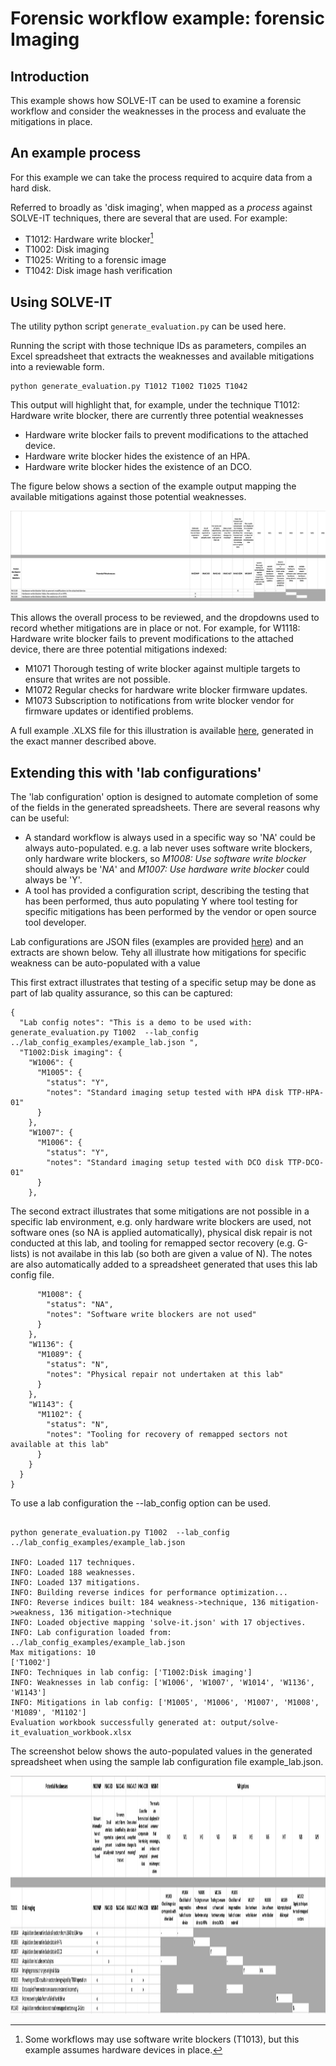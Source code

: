 # Forensic workflow example: forensic Imaging

## Introduction
This example shows how SOLVE-IT can be used to examine a forensic workflow and consider the weaknesses in the process and evaluate the mitigations in place.

## An example process

For this example we can take the process required to acquire data from a hard disk. 

Referred to broadly as 'disk imaging', 
when mapped as a *process* against SOLVE-IT techniques, 
there are several that are used. For example:

* T1012: Hardware write blocker[^1]
* T1002: Disk imaging
* T1025: Writing to a forensic image
* T1042: Disk image hash verification

[^1]: Some workflows may use software write blockers (T1013), but this example assumes hardware devices in place.

## Using SOLVE-IT

The utility python script `generate_evaluation.py` can be used here.

Running the script with those technique IDs as parameters, compiles an Excel spreadsheet that extracts the weaknesses and available mitigations into a reviewable form.

```
python generate_evaluation.py T1012 T1002 T1025 T1042
```


This output will highlight that, for example, under the technique T1012: Hardware write blocker, there are currently three potential weaknesses

* Hardware write blocker fails to prevent modifications to the attached device.
* Hardware write blocker hides the existence of an HPA.
* Hardware write blocker hides the existence of an DCO.

The figure below shows a section of the example output mapping the available mitigations against those potential weaknesses.

![eval_example_imaging_write_blockers.png](eval_example_imaging_write_blockers.png)

This allows the overall process to be reviewed, and the dropdowns used to record whether mitigations are in place or not. For example, for W1118: Hardware write blocker fails to prevent modifications to the attached device, there are three potential mitigations indexed:

* M1071 Thorough testing of write blocker against multiple targets to ensure that writes are not possible.
* M1072 Regular checks for hardware write blocker firmware updates.
* M1073 Subscription to notifications from write blocker vendor for firmware updates or identified problems.

A full example .XLXS file for this illustration is available [here](case_evaluation-imaging-example.xlsx), generated in the exact manner described above. 

## Extending this with 'lab configurations'

The 'lab configuration' option is designed to automate completion of some of the fields in the generated spreadsheets. There are several reasons why can be useful:

* A standard workflow is always used in a specific way so 'NA' could be always auto-populated. e.g. a lab never uses software write blockers, only hardware write blockers, so _M1008: Use software write blocker_ should always be '_NA_' and _M1007: Use hardware write blocker_ could always be 'Y'.
* A tool has provided a configuration script, describing the testing that has been performed, thus auto populating Y where tool testing for specific mitigations has been performed by the vendor or open source tool developer.

Lab configurations are JSON files (examples are provided [here](https://github.com/SOLVE-IT-DF/solve-it/tree/main/lab_config_examples)) and an extracts are shown below. Tehy all illustrate how mitigations for specific weakness can be auto-populated with a value


This first extract illustrates that testing of a specific setup may be done as part of lab quality assurance, so this can be captured: 

```
{
  "Lab config notes": "This is a demo to be used with: generate_evaluation.py T1002  --lab_config ../lab_config_examples/example_lab.json ",
  "T1002:Disk imaging": {
    "W1006": {
      "M1005": {
        "status": "Y",
        "notes": "Standard imaging setup tested with HPA disk TTP-HPA-01"
      }
    },
    "W1007": {
      "M1006": {
        "status": "Y",
        "notes": "Standard imaging setup tested with DCO disk TTP-DCO-01"
      }
    },

```


The second extract illustrates that some mitigations are not possible in a specific lab environment, e.g. only hardware write blockers are used, not software ones (so NA is applied automatically),  physical disk repair is not conducted at this lab, and tooling for remapped sector recovery (e.g. G-lists) is not availabe in this lab (so both are given a value of N). The notes are also automatically added to a spreadsheet generated that uses this lab config file.  

```
      "M1008": {
        "status": "NA",
        "notes": "Software write blockers are not used"
      }
    },
    "W1136": {
      "M1089": {
        "status": "N",
        "notes": "Physical repair not undertaken at this lab"
      }
    },
    "W1143": {
      "M1102": {
        "status": "N",
        "notes": "Tooling for recovery of remapped sectors not available at this lab"
      }
    }
  }
}
```



To use a lab configuration the --lab_config option can be used. 

```

python generate_evaluation.py T1002  --lab_config ../lab_config_examples/example_lab.json

INFO: Loaded 117 techniques.
INFO: Loaded 188 weaknesses.
INFO: Loaded 137 mitigations.
INFO: Building reverse indices for performance optimization...
INFO: Reverse indices built: 184 weakness->technique, 136 mitigation->weakness, 136 mitigation->technique
INFO: Loaded objective mapping 'solve-it.json' with 17 objectives.
INFO: Lab configuration loaded from: ../lab_config_examples/example_lab.json
Max mitigations: 10
['T1002']
INFO: Techniques in lab config: ['T1002:Disk imaging']
INFO: Weaknesses in lab config: ['W1006', 'W1007', 'W1014', 'W1136', 'W1143']
INFO: Mitigations in lab config: ['M1005', 'M1006', 'M1007', 'M1008', 'M1089', 'M1102']
Evaluation workbook successfully generated at: output/solve-it_evaluation_workbook.xlsx

```

The screenshot below shows the auto-populated values in the generated spreadsheet when using the sample lab configuration file example_lab.json.

<img width="1453" height="381" alt="image" src="eval_example_lab_config.png" />


  



